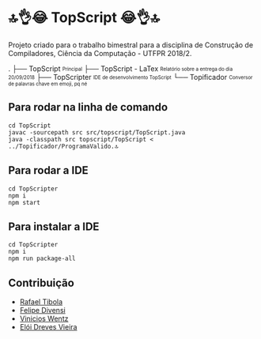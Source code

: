 # 🔝👌😂 TopScript 😂👌🔝

Projeto criado para o trabalho bimestral para a disciplina de Construção de Compiladores, Ciência da Computação - UTFPR 2018/2.

.
├── TopScript <sub><sup>Principal</sup></sub>
├── TopScript - LaTex <sub><sup>Relatório sobre a entrega do dia 20/09/2018</sup></sub>
├── TopScripter <sub><sup>IDE de desenvolvimento TopScript</sup></sub>
└── Topificador <sub><sup>Conversor de palavras chave em emoji, pq né</sup></sub>

## Para rodar na linha de comando
```
cd TopScript
javac -sourcepath src src/topscript/TopScript.java
java -classpath src topscript/TopScript < ../Topificador/ProgramaValido.🔝
```

## Para rodar a IDE
```
cd TopScripter
npm i
npm start
```

## Para instalar a IDE
```
cd TopScripter
npm i
npm run package-all
```

## Contribuição
* [Rafael Tibola](https://github.com/tibola)
* [Felipe Divensi](https://github.com/divensi)
* [Vinicios Wentz](https://github.com/whoisvinicios)
* [Elói Dreves Vieira](https://github.com/eDreves)